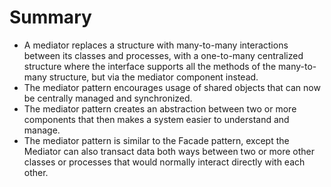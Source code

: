 # Summary

- A mediator replaces a structure with many-to-many interactions between its classes and processes, with a one-to-many centralized structure where the interface supports all the methods of the many-to-many structure, but via the mediator component instead.
- The mediator pattern encourages usage of shared objects that can now be centrally managed and synchronized.
- The mediator pattern creates an abstraction between two or more components that then makes a system easier to understand and manage.
- The mediator pattern is similar to the Facade pattern, except the Mediator can also transact data both ways between two or more other classes or processes that would normally interact directly with each other.

